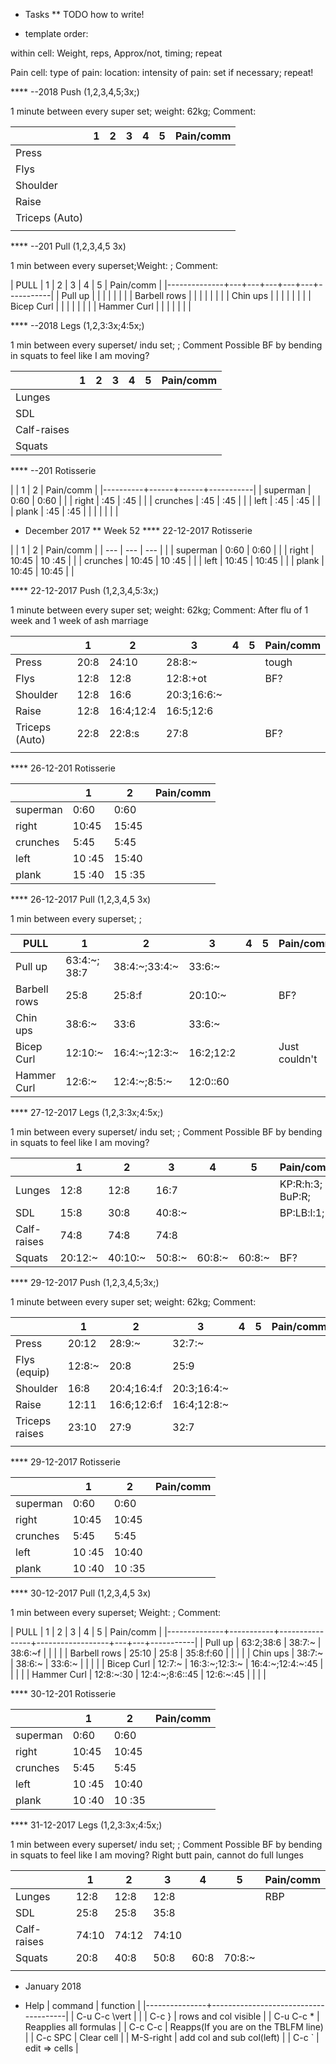 



* Tasks
** TODO how to write!

* template order:

within cell: Weight, reps,  Approx/not, timing;  repeat

Pain cell: type of pain: location: intensity of pain: set if necessary; repeat!

**** --2018 Push (1,2,3,4,5;3x;)

1 minute between every super set; weight: 62kg; Comment:


|                |   1 |   2 |   3 |   4 |   5 | Pain/comm |
| ---            | --- | --- | --- | --- | --- | ---       |
| Press          |     |     |     |     |     |           |
| Flys           |     |     |     |     |     |           |
| Shoulder       |     |     |     |     |     |           |
| Raise          |     |     |     |     |     |           |
| Triceps (Auto) |     |     |     |     |     |           |
|                |     |     |     |     |     |           |

**** --201 Pull (1,2,3,4,5 3x)

1 min between every superset;Weight: ; Comment:

| PULL         | 1 | 2 | 3 | 4 | 5 | Pain/comm |
|--------------+---+---+---+---+---+-----------|
| Pull up      |   |   |   |   |   |           |
| Barbell rows |   |   |   |   |   |           |
| Chin ups     |   |   |   |   |   |           |
| Bicep Curl   |   |   |   |   |   |           |
| Hammer Curl  |   |   |   |   |   |           |

**** --2018 Legs (1,2,3:3x;4:5x;)

1 min between every superset/ indu set;  ; Comment Possible BF by bending in squats to feel like I am moving?

|             |   1 |   2 |   3 |   4 |   5 | Pain/comm |
| ---         | --- | --- | --- | --- | --- | ---       |
| Lunges      |     |     |     |     |     |           |
| SDL         |     |     |     |     |     |           |
| Calf-raises |     |     |     |     |     |           |
| Squats      |     |     |     |     |     |           |


**** --201 Rotisserie

|          | 1    | 2    | Pain/comm |
|----------+------+------+-----------|
| superman | 0:60 | 0:60 |           |
| right    | :45  | :45  |           |
| crunches | :45  | :45  |           |
| left     | :45  | :45  |           |
| plank    | :45  | :45  |           |
|          |      |      |           |



* December 2017
** Week 52
**** 22-12-2017 Rotisserie

|          | 1     | 2      | Pain/comm |
| ---      | ---   | ---    |           |
| superman | 0:60  | 0:60   |           |
| right    | 10:45 | 10 :45 |           |
| crunches | 10:45 | 10 :45 |           |
| left     | 10:45 | 10:45  |           |
| plank    | 10:45 | 10:45  |           |

****  22-12-2017 Push (1,2,3,4,5:3x;)

1 minute between every super set; weight: 62kg; Comment: After flu of 1
week and 1 week of ash marriage


|                | 1    | 2         | 3           | 4   | 5   | Pain/comm |
| ---            | ---  | ---       | ---         | --- | --- | ---       |
| Press          | 20:8 | 24:10     | 28:8:~      |     |     | tough     |
| Flys           | 12:8 | 12:8      | 12:8:+ot    |     |     | BF?       |
| Shoulder       | 12:8 | 16:6      | 20:3;16:6:~ |     |     |           |
| Raise          | 12:8 | 16:4;12:4 | 16:5;12:6   |     |     |           |
| Triceps (Auto) | 22:8 | 22:8:s    | 27:8        |     |     | BF?       |
|                |      |           |             |     |     |           |

**** 26-12-201 Rotisserie

|          | 1      | 2      | Pain/comm |
| ---      | ---    | ---    | ---       |
| superman | 0:60   | 0:60   |           |
| right    | 10:45  | 15:45  |           |
| crunches | 5:45   | 5:45   |           |
| left     | 10 :45 | 15:40  |           |
| plank    | 15 :40 | 15 :35 |           |

**** 26-12-2017 Pull (1,2,3,4,5 3x)

1 min between every superset; ; 

| PULL         | 1            | 2             | 3         | 4   | 5   | Pain/comm     |
| ---          | ---          | ---           | ---       | --- | --- | ---           |
| Pull up      | 63:4:~; 38:7 | 38:4:~;33:4:~ | 33:6:~    |     |     |               |
| Barbell rows | 25:8         | 25:8:f        | 20:10:~   |     |     | BF?           |
| Chin ups     | 38:6:~       | 33:6          | 33:6:~    |     |     |               |
| Bicep Curl   | 12:10:~      | 16:4:~;12:3:~ | 16:2;12:2 |     |     | Just couldn't |
| Hammer Curl  | 12:6:~       | 12:4:~;8:5:~  | 12:0::60  |     |     |               |
  
**** 27-12-2017 Legs (1,2,3:3x;4:5x;)

1 min between every superset/ indu set;  ; Comment Possible BF by bending in squats to feel like I am moving?

|             | 1       | 2       | 3      | 4      | 5      | Pain/comm        |
| ---         | ---     | ---     | ---    | ---    | ---    | ---              |
| Lunges      | 12:8    | 12:8    | 16:7   |        |        | KP:R:h:3; BuP:R; |
| SDL         | 15:8    | 30:8    | 40:8:~ |        |        | BP:LB:l:1;       |
| Calf-raises | 74:8    | 74:8    | 74:8   |        |        |                  |
| Squats      | 20:12:~ | 40:10:~ | 50:8:~ | 60:8:~ | 60:8:~ | BF?              |

**** 29-12-2017 Push (1,2,3,4,5;3x;)

1 minute between every super set; weight: 62kg; Comment:


|                |      1 | 2           | 3           |   4 |   5 | Pain/comm |
| ---            |    --- | ---         | ---         | --- | --- | ---       |
| Press          |  20:12 | 28:9:~      | 32:7:~      |     |     |           |
| Flys (equip)   | 12:8:~ | 20:8        | 25:9        |     |     |           |
| Shoulder       |   16:8 | 20:4;16:4:f | 20:3;16:4:~ |     |     |           |
| Raise          |  12:11 | 16:6;12:6:f | 16:4;12:8:~ |     |     |           |
| Triceps raises |  23:10 | 27:9        | 32:7        |     |     |           |
|                |        |             |             |     |     |           |

**** 29-12-2017 Rotisserie

|          | 1      | 2      | Pain/comm |
| ---      | ---    | ---    | ---       |
| superman | 0:60   | 0:60   |           |
| right    | 10:45  | 10:45  |           |
| crunches | 5:45   | 5:45   |           |
| left     | 10 :45 | 10:40  |           |
| plank    | 10 :40 | 10 :35 |           |

**** 30-12-2017 Pull (1,2,3,4,5 3x)

1 min between every superset; Weight: ; Comment:

| PULL         | 1         | 2              | 3                | 4 | 5 | Pain/comm |
|--------------+-----------+----------------+------------------+---+---+-----------|
| Pull up      | 63:2;38:6 | 38:7:~         | 38:6:~f          |   |   |           |
| Barbell rows | 25:10     | 25:8           | 35:8:f:60        |   |   |           |
| Chin ups     | 38:7:~    | 38:6:~         | 33:6:~           |   |   |           |
| Bicep Curl   | 12:7:~    | 16:3:~;12:3:~  | 16:4:~;12:4:~:45 |   |   |           |
| Hammer Curl  | 12:8:~:30 | 12:4:~;8:6::45 | 12:6:~:45        |   |   |           |

**** 30-12-201 Rotisserie

|          |      1 |      2 | Pain/comm |
| ---      |    --- |    --- | ---       |
| superman |   0:60 |   0:60 |           |
| right    |  10:45 |  10:45 |           |
| crunches |   5:45 |   5:45 |           |
| left     | 10 :45 |  10:40 |           |
| plank    | 10 :40 | 10 :35 |           |

**** 31-12-2017 Legs (1,2,3:3x;4:5x;)

1 min between every superset/ indu set; ; Comment Possible BF by
bending in squats to feel like I am moving? Right butt pain, cannot do
full lunges

|             |     1 |     2 |     3 |    4 | 5      | Pain/comm |
| ---         |   --- |   --- |   --- |  --- | ---    | ---       |
| Lunges      |  12:8 |  12:8 |  12:8 |      |        | RBP       |
| SDL         |  25:8 |  25:8 |  35:8 |      |        |           |
| Calf-raises | 74:10 | 74:12 | 74:10 |      |        |           |
| Squats      |  20:8 |  40:8 |  50:8 | 60:8 | 70:8:~ |           |
|             |       |       |       |      |        |           |




* January 2018



* Help
| command       | function                             |
|---------------+--------------------------------------|
| C-u C-c \vert |                                      |
| C-c }         | rows and col visible                 |
| C-u C-c *     | Reapplies all formulas               |
| C-c C-c       | Reapps(If you are on the TBLFM line) |
| C-c SPC       | Clear cell                           |
| M-S-right     | add col and sub col(left)            |
| C-c `         | edit => cells                        |
